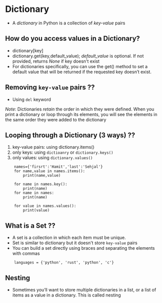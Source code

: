 # Dictionary

- A *dictionary* in Python is a collection of *key-value* pairs

## How do you access values in a Dictionary?
- dictionary[key]
- dictionary.get(key,default_value); *default_value* is optional. If not provided, returns *None* if key doesn't exist
- For dictionaries specifically, you can use the get() method to set a default value that will be returned if the requested key doesn’t exist.

## Removing `key-value` pairs ??
- Using `del` keyword

*Note*: Dictionaries *retain* the order in which they were defined. When you print a dictionary or loop through its elements, you will see the elements in the same order they were added to the dictionary

## Looping through a Dictionary (3 ways) ??
1. key-value pairs: using dictionary.items()
2. only keys: using `dictioanry` or `dictionary.keys()`
3. only values: using `dictionary.values()`

```
    names={'firsrt':'Hamit','last':'Sehjal'}
    for name,value in names.items():
        print(name,value)
    
    for name in names.key():
        print(name)
    for name in names:
        print(name)

    for value in names.values():
        print(value)
```

## What is a Set ??
- A set is a collection in which each item must be unique.
- Set is similar to dictionary but it doesn't store `key-value` pairs
- You can build a set directly using braces and separating the elements with commas

```
    languages = {'python', 'rust', 'python', 'c'}
```

## Nesting 
- Sometimes you’ll want to store multiple dictionaries in a list, or a list of items as a value in a dictionary. This is called nesting


